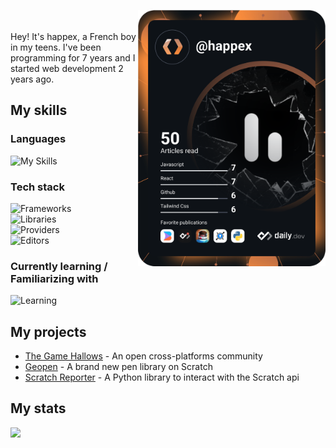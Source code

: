 <a href="https://app.daily.dev"><img src="devcard.svg" width="300" align="right" /></a><br><br>
Hey! It's happex, a French boy in my teens. I've been programming for 7 years and I started web development 2 years ago.

My skills
-----
### Languages
![My Skills](https://skillicons.dev/icons?i=html,css,js,py,md&perline=8)

### Tech stack
![Frameworks](https://skillicons.dev/icons?i=tailwind,electron&perline=8) <br>
![Libraries](https://skillicons.dev/icons?i=nodejs&perline=8) <br>
![Providers](https://skillicons.dev/icons?i=vercel,cloudflare,supabase&perline=8) <br>
![Editors](https://skillicons.dev/icons?i=replit,github,git,vscode&perline=8)

### Currently learning / Familiarizing with
![Learning](https://skillicons.dev/icons?i=ts,svelte,express,react&perline=8)

My projects 
-----

* [The Game Hallows](https://github.com/thegamehallows/) - An open cross-platforms community
* [Geopen](https://github.com/ha2pex/geopen) - A brand new pen library on Scratch
* [Scratch Reporter](https://github.com/ha2pex/scratchreporter) - A Python library to interact with the Scratch api

My stats
-----

<a href="https://github.com/anuraghazra/GitHub-Readme-stats"><img src="https://github-readme-stats.vercel.app/api/top-langs/?username=ha2pex&theme=transparent" /></a>
